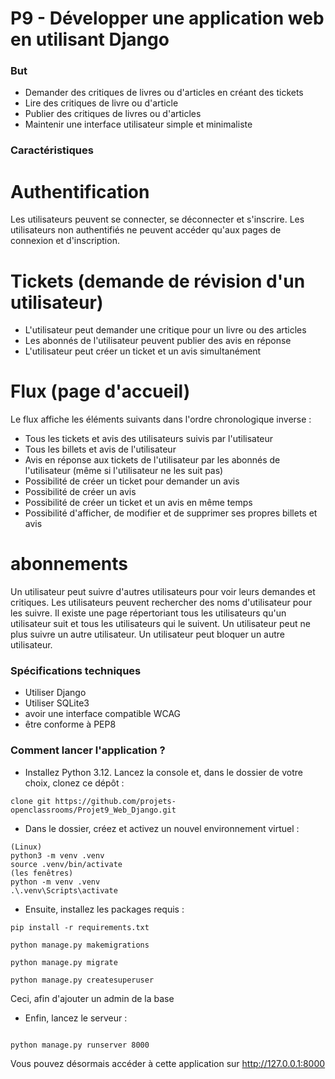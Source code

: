 # P9 - Développer une application web en utilisant Django

### But

- Demander des critiques de livres ou d'articles en créant des tickets
- Lire des critiques de livre ou d'article
- Publier des critiques de livres ou d'articles
- Maintenir une interface utilisateur simple et minimaliste

### Caractéristiques

# Authentification

Les utilisateurs peuvent se connecter, se déconnecter et s'inscrire.
Les utilisateurs non authentifiés ne peuvent accéder qu'aux pages de connexion et d'inscription.

# Tickets (demande de révision d'un utilisateur)

- L'utilisateur peut demander une critique pour un livre ou des articles
- Les abonnés de l'utilisateur peuvent publier des avis en réponse
- L'utilisateur peut créer un ticket et un avis simultanément

# Flux (page d'accueil)

Le flux affiche les éléments suivants dans l'ordre chronologique inverse :

- Tous les tickets et avis des utilisateurs suivis par l'utilisateur
- Tous les billets et avis de l'utilisateur
- Avis en réponse aux tickets de l'utilisateur par les abonnés de l'utilisateur (même si l'utilisateur ne les suit pas)
- Possibilité de créer un ticket pour demander un avis
- Possibilité de créer un avis
- Possibilité de créer un ticket et un avis en même temps
- Possibilité d'afficher, de modifier et de supprimer ses propres billets et avis

# abonnements

Un utilisateur peut suivre d'autres utilisateurs pour voir leurs demandes et critiques.
Les utilisateurs peuvent rechercher des noms d'utilisateur pour les suivre.
Il existe une page répertoriant tous les utilisateurs qu'un utilisateur suit et tous les utilisateurs qui le suivent.
Un utilisateur peut ne plus suivre un autre utilisateur.
Un utilisateur peut bloquer un autre utilisateur.

### Spécifications techniques

- Utiliser Django
- Utiliser SQLite3
- avoir une interface compatible WCAG
- être conforme à PEP8

### Comment lancer l'application ?

- Installez Python 3.12. Lancez la console et, dans le dossier de votre choix, clonez ce dépôt :

```
clone git https://github.com/projets-openclassrooms/Projet9_Web_Django.git
```

- Dans le dossier, créez et activez un nouvel environnement virtuel :

```
(Linux)
python3 -m venv .venv
source .venv/bin/activate
(les fenêtres)
python -m venv .venv
.\.venv\Scripts\activate
```

- Ensuite, installez les packages requis :

```
pip install -r requirements.txt
```

```
python manage.py makemigrations
```

```
python manage.py migrate
```
```
python manage.py createsuperuser
```

Ceci, afin d'ajouter un admin de la base

- Enfin, lancez le serveur :

```

python manage.py runserver 8000
```

Vous pouvez désormais accéder à cette application sur http://127.0.0.1:8000